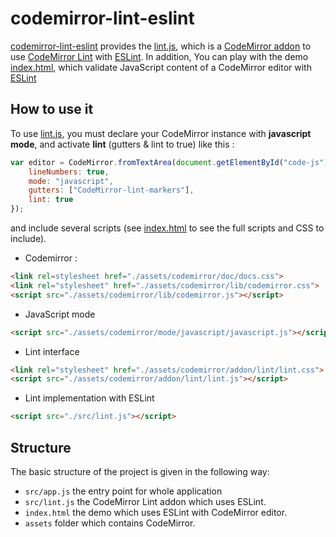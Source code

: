 # codemirror-lint-eslint

[codemirror-lint-eslint](https://github.com/liuliangsir/codemirror-lint-eslint) provides the [lint.js](https://github.com/liuliangsir/codemirror-lint-eslint/blob/master/src/lint.js), which is a [CodeMirror addon](http://codemirror.net/doc/manual.html#addons)
to use [CodeMirror Lint](http://codemirror.net/addon/lint/lint.js) with [ESLint](https://github.com/eslint/eslint). In addition, You can play with the demo [index.html](https://github.com/liuliangsir/codemirror-lint-eslint/blob/master/index.html), which validate JavaScript content of a CodeMirror editor with [ESLint](https://github.com/eslint/eslint)

## How to use it

To use [lint.js](https://github.com/liuliangsir/codemirror-lint-eslint/blob/master/src/lint.js), you must declare your CodeMirror instance with
**javascript mode**, and activate **lint** (gutters & lint to true) like this :

```javascript
var editor = CodeMirror.fromTextArea(document.getElementById("code-js"), {
    lineNumbers: true,
    mode: "javascript",
    gutters: ["CodeMirror-lint-markers"],
    lint: true
});
```

and include several scripts (see [index.html](https://github.com/liuliangsir/codemirror-lint-eslint/blob/master/index.html) to see the full scripts and CSS to include).

* Codemirror :

```html
<link rel=stylesheet href="./assets/codemirror/doc/docs.css">
<link rel="stylesheet" href="./assets/codemirror/lib/codemirror.css">
<script src="./assets/codemirror/lib/codemirror.js"></script>
```

* JavaScript mode

```html
<script src="./assets/codemirror/mode/javascript/javascript.js"></script>
```

* Lint interface

```html
<link rel="stylesheet" href="./assets/codemirror/addon/lint/lint.css">
<script src="./assets/codemirror/addon/lint/lint.js"></script>
```

* Lint implementation with ESLint

```html
<script src="./src/lint.js"></script>
```

## Structure

The basic structure of the project is given in the following way:

* `src/app.js` the entry point for whole application
* `src/lint.js` the CodeMirror Lint addon which uses ESLint.
* `index.html` the demo which uses ESLint with CodeMirror editor.
* `assets` folder which contains CodeMirror.
